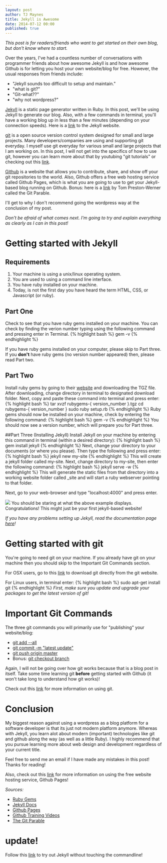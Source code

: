 ```yaml
---
layout: post
author: TJ Maynes
title: Jekyll is Awesome
date: 2014-07-12 00:00
published: true
---
```

*This post is for readers/friends who want to get started on their own blog, but don't know where to start.*

Over the years, I've had a countless number of conversations with programmer friends about how awesome Jekyll is and how awesome Github is for letting you host your own website/blog for free. However, the usual responses from friends include:
<ul>
<li>"Jekyll sounds too difficult to setup and maintain."</li>
<li>"what is git?"</li>
<li>"Git-what??"</li>
<li>"why not wordpress?"</li>
</ul>

<a href="http://www.jekyllrb.com">Jekyll</a> is a static page generator written in Ruby. In this post, we'll be using Jekyll to generate our blog. Also, with a few commands in terminal, you'll have a working blog up in less than a few minutes (depending on your connection speeds). Here is a <a href="http://jekyllrb.com/">link</a> to the Jekyll website.

<a href="http://www.git-scm.org/">git</a> is a open source version control system designed for small and large projects. Many developers/companies are using and supporting git everyday. I myself use git everyday for various small and large projects that I am working on. In this post, I will not get into the specifics of how to use git, however you can learn more about that by youtubing "git tutorials" or checking out this <a href="http://training.github.com/resources/videos/">link</a>.

<a href="http://www.github.com/">Github</a> is a website that allows you to contribute, share, and show off your git repositories to the world. Also, Github offers a free web hosting service called Github Pages, which is what you are going to use to get your Jekyll-based blog running on Github. Bonus: here is a <a href="http://tom.preston-werner.com/2009/05/19/the-git-parable.html">link</a> by Tom Preston-Werner called the Git Parable.

I'll get to why I don't recommend going the wordpress way at the conclusion of my post.

*Don't be afraid of what comes next. I'm going to try and explain everything as clearly as I can in this post!*

# Getting started with Jekyll

## Requirements

<ol>
<li>Your machine is using a unix/linux operating system.</li>
<li>You are used to using a command line interface.</li>
<li>You have ruby installed on your machine.</li>
<li>Today, is not the first day you have heard the term HTML, CSS, or Javascript (or ruby).</li>
</ol>

## Part One
Check to see that you have ruby gems installed on your machine. You can check by finding the verion number typing using the following command and pressing enter in Terminal.
{% highlight bash %}
gem -v
{% endhighlight %}

If you have ruby gems installed on your computer, please skip to Part three. If you <span style="font-weight:800;">don't</span> have ruby gems (no version number appeared) then, please read Part two.

## Part Two
Install ruby gems by going to their <a href="http://rubygems.org/pages/download">website</a> and downloading the TGZ file. After downloading, change directory in terminal to designated download folder. Next, copy and paste these command into terminal and press enter:
{% highlight bash %}
tar xvzf rubygems-{ version_number }.tgz
cd rubygems-{ version_number }
sudo ruby setup.rb
{% endhighlight %}
Ruby gems should now be installed on your machine, check by entering the following command:
{% highlight bash %}
gem -v
{% endhighlight %}
You should now see a version number, which will prepare you for Part three.

##Part Three (Installing Jekyll)
Install Jekyll on your machine by entering this command in terminal (within a desired directory):
{% highlight bash %}
gem install jekyll
{% endhighlight %}
Next, change your directory to your documents (or where you please). Then type the following and press enter:
{% highlight bash %}
jekyll new my-site
{% endhighlight %}
This will create a jekyll folder called my-site. Next, change directory to my-site, then enter the following command:
{% highlight bash %}
jekyll serve -w
{% endhighlight %}
This will generate the static files from that directory into a working website folder called _site and will start a ruby webserver pointing to that folder.

Next, go to your web-browser and type "localhost:4000" and press enter.

<img src="/img/localhost-screenshot.png">
You should be staring at what the above example displays. Congratulations! This might just be your first jekyll-based website!

*If you have any problems setting up Jekyll, read the documentation page <a href="http://jekyllrb.com/docs/quickstart/">here</a>!*

# Getting started with git
You're going to need git on your machine. If you already have git on your machine then you should skip to the Important Git Commands section.

For OSX users, go to this <a href="http://git-scm.com/download/mac">link</a> to download git directly from the git website.

For Linux users, in terminal enter:
{% highlight bash %}
sudo apt-get install git
{% endhighlight %}
*First, make sure you update and upgrade your packages to get the latest version of git!*

# Important Git Commands

The three git commands you will primarily use for "publishing" your website/blog:
<ul>
<li><a href="https://www.kernel.org/pub/software/scm/git/docs/git-add.html">git add --all</a></li>
<li><a href="https://www.kernel.org/pub/software/scm/git/docs/git-commit.html">git commit -m "latest update"</a></li>
<li><a href="https://www.kernel.org/pub/software/scm/git/docs/git-push.html">git push origin master</a></li>
<li>Bonus: <a href="http://www.git-scm.com/book/en/Git-Branching-Basic-Branching-and-Merging">git checkout branch</a></li>
</ul>

Again, I will not be going over how git works because that is a blog post in itself. Take some time learning git <span style="font-weight:800;">before</span> getting started with Github (it won't take long to understand how git works)!

Check out this <a href="http://git-scm.com/book/en/Getting-Started-About-Version-Control">link</a> for more information on using git.

# Conclusion
My biggest reason against using a wordpress as a blog platform for a software developer is that its just not modern platform anymore. Whereas with Jekyll, you learn alot about modern (important) technologies like git and github along the way (as well as a little Ruby). I highly recommend that you pursue learning more about web design and development regardless of your current title.

Feel free to send me an email if I have made any mistakes in this post! Thanks for reading!

Also, check out this <a href="https://help.github.com/categories/20/articles">link</a> for more information on using the free website hosting service, Github Pages!

*Sources:*
<ul>
<li><a href="http://rubygems.org/">Ruby Gems</a></li>
<li><a href="http://jekyllrb.com/docs/">Jekyll Docs</a></li>
<li><a href="https://pages.github.com/">Github Pages</a></li>
<li><a href="http://training.github.com/resources/videos/">Github Training Videos</a></li>
<li><a href="http://tom.preston-werner.com/2009/05/19/the-git-parable.html">The Git Parable</a></li>
</ul>

# update!
Follow this <a href="https://github.com/barryclark/jekyll-now">link</a> to try out Jekyll without touching the commandline!
